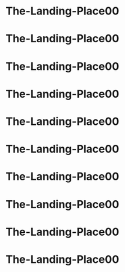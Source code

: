 # The-Landing-Place00
# The-Landing-Place00
# The-Landing-Place00
# The-Landing-Place00
# The-Landing-Place00
# The-Landing-Place00
# The-Landing-Place00
# The-Landing-Place00
# The-Landing-Place00
# The-Landing-Place00
